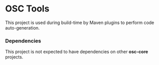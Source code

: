 # OSC Tools

This project is used during build-time by Maven plugins to perform code auto-generation.


### Dependencies
This project is not expected to have dependencies on other **osc-core** projects.